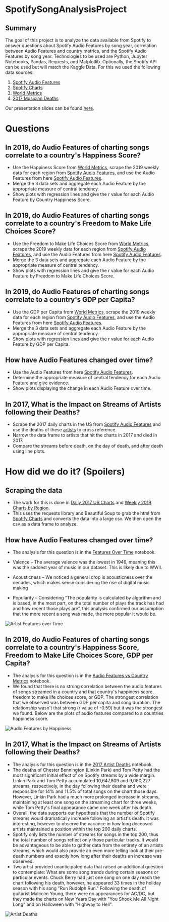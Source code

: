 # SpotifySongAnalysisProject

## Summary
The goal of this project is to analyze the data available from Spotify to answer questions about Spotify Audio Features by song year, correlation between Audio Features and country metrics, and the Spotify Audio Features by song year. Technologies to be used are Python, Jupyter Notebooks, Pandas, Requests, and Matplotlib. Optionally, the Spotify API can be used but will match the Kaggle Data. For this we used the following data sources:

1. [Spotify Audio Features](https://www.kaggle.com/yamaerenay/spotify-dataset-19212020-160k-tracks)
2. [Spotify Charts](https://spotifycharts.com/regional)
3. [World Metrics](https://www.kaggle.com/unsdsn/world-happiness)
4. [2017 Musician Deaths](https://en.wikipedia.org/wiki/List_of_2017_deaths_in_rock_and_roll)

Our presentation slides can be found [here](Spotify%20Music%20Analysis.pdf).

# Questions

## In 2019, do Audio Features of charting songs correlate to a country's Happiness Score?

* Use the Happiness Score from [World Metrics](https://www.kaggle.com/unsdsn/world-happiness), scrape the 2019 weekly data for each region from [Spotify Audio Features](https://www.kaggle.com/yamaerenay/spotify-dataset-19212020-160k-tracks), and use the Audio Features from here [Spotify Audio Features](https://www.kaggle.com/yamaerenay/spotify-dataset-19212020-160k-tracks).
* Merge the 3 data sets and aggregate each Audio Feature by the appropriate measure of central tendency.
* Show plots with regression lines and give the r value for each Audio Feature by Country Happiness Score.


## In 2019, do Audio Features of charting songs correlate to a country's Freedom to Make Life Choices Score?

* Use the Freedom to Make Life Choices Score from [World Metrics](https://www.kaggle.com/unsdsn/world-happiness), scrape the 2019 weekly data for each region from [Spotify Audio Features](https://www.kaggle.com/yamaerenay/spotify-dataset-19212020-160k-tracks), and use the Audio Features from here [Spotify Audio Features](https://www.kaggle.com/yamaerenay/spotify-dataset-19212020-160k-tracks).
* Merge the 3 data sets and aggregate each Audio Feature by the appropriate measure of central tendency.
* Show plots with regression lines and give the r value for each Audio Feature by Freedom to Make Life Choices Score.

## In 2019, do Audio Features of charting songs correlate to a country's GDP per Capita?

* Use the GDP per Capita from [World Metrics](https://www.kaggle.com/unsdsn/world-happiness), scrape the 2019 weekly data for each region from [Spotify Audio Features](https://www.kaggle.com/yamaerenay/spotify-dataset-19212020-160k-tracks), and use the Audio Features from here [Spotify Audio Features](https://www.kaggle.com/yamaerenay/spotify-dataset-19212020-160k-tracks).
* Merge the 3 data sets and aggregate each Audio Feature by the appropriate measure of central tendency.
* Show plots with regression lines and give the r value for each Audio Feature by GDP per Capita.

## How have Audio Features changed over time?

* Use the Audio Features from here [Spotify Audio Features](https://www.kaggle.com/yamaerenay/spotify-dataset-19212020-160k-tracks).
* Determine the appropriate measure of central tendency for each Audio Feature and give evidence.
* Show plots displaying the change in each Audio Feature over time.

## In 2017, What is the Impact on Streams of Artists following their Deaths?

* Scrape the 2017 daily charts in the US from [Spotify Audio Features](https://www.kaggle.com/yamaerenay/spotify-dataset-19212020-160k-tracks) and use the deaths of these [artists](https://en.wikipedia.org/wiki/List_of_2017_deaths_in_rock_and_roll) to cross reference.
* Narrow the data frame to artists that hit the charts in 2017 and died in 2017.
* Compare the streams before death, on the day of death, and after death using line plots.

# How did we do it? (Spoilers)

## Scraping the data
* The work for this is done in [Daily 2017 US Charts](2017-daily-us-charts.ipynb) and [Weekly 2019 Charts by Region](2019-weekly-regional-charts.ipynb).
* This uses the requests library and Beautiful Soup to grab the html from [Spotify Charts](https://spotifycharts.com/regional) and converts the data into a large csv. We then open the csv as a data frame to analyze.

## How have Audio Features changed over time?

* The analysis for this question is in the [Features Over Time](metrics_over_time.ipynb) notebook.

* Valence – The average valence was the lowest in 1946, meaning this was the saddest year of music in our dataset. This is likely due to WWII.
* Acousticness – We noticed a general drop is acousticness over the decades, which makes sense considering the rise of digital music making
* Popularity – Considering “The popularity is calculated by algorithm and is based, in the most part, on the total number of plays the track has had and how recent those plays are”, this analysis confirmed our assumption that the more recent a song was made, the more popular it would be.

![Artist Features over Time](Resources/Images/AudioFeaturesOverTime.png)

## In 2019, do Audio Features of charting songs correlate to a country's Happiness Score, Freedom to Make Life Choices Score, GDP per Capita?

* The analysis for this question is in the [Audio Features vs Country Metrics](CountryHappinessAnalysis.ipynb) notebook.
* We found that there is no strong correlation between the audio features of songs streamed in a country and that country's happiness score, freedom to make life choices score, or GDP. The strongest correlation that we observed was between GDP per capita and song duration. The relationship wasn't that strong (r value of -0.59) but it was the strongest we found. Below are the plots of audio features compared to a countries happiness score.

![Audio Features by Happiness](Resources/Images/FeatureByHappiness.png)

## In 2017, What is the Impact on Streams of Artists following their Deaths?
* The analysis for this question is in the [2017 Artist Deaths](2017ArtistDeathAnalysis.ipynb) notebook.
* The deaths of Chester Bennington (Linkin Park) and Tom Petty had the most significant initial effect of on Spotify streams by a wide margin. Linkin Park and Tom Petty accumulated 10,647,809 and 9,080,227 streams, respectively, in the day following their deaths and were responsible for 14% and 11.5% of total songs on the chart those days. However, Linkin Park had a much more prolonged increase in streams, maintaining at least one song on the streaming chart for three weeks, while Tom Petty's final appearance came one week after his death.
* Overall, the data supports our hypothesis that the number of Spotify streams would dramatically increase following an artist's death. It was interesting, however to observe the variance in how long deceased artists maintained a position within the top 200 daily charts.
* Spotify only lists the number of streams for songs in the top 200, thus the total number of songs reflect only those particular tracks. It would be advantageous to be able to gather data from the entirety of an artists streams, which would also provide an even more telling look at their pre-death numbers and exactly how long after their deaths an increase was observed.
* Two artist provided unanticipated data that raised an additional question to contemplate: What are some song trends during certain seasons or particular events. Chuck Berry had just one song on one day reach the chart following his death, however, he appeared 33 times in the holiday season with his song "Run Rudolph Run." Following the death of guitarist Malcolm Young, there were no appearances for AC/DC, but they made the charts on New Years Day with "You Shook Me All Night Long" and on Halloween with "Highway to Hell".

![Artist Deaths](Resources/Images/Artist%20Deaths.png)
